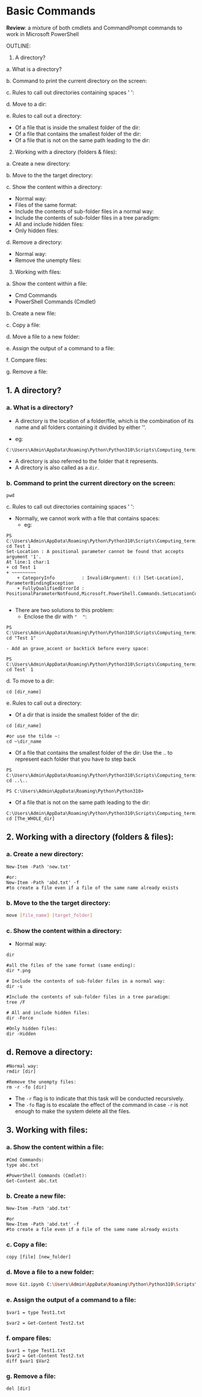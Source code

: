# Basic Commands
**Review**: a mixture of both cmdlets and CommandPrompt commands to work in Microsoft PowerShell

OUTLINE:
1. A directory?

a. What is a directory?

b. Command to print the current directory on the screen:

c. Rules to call out directories containing spaces ' ':

d. Move to a dir:

e. Rules to call out a directory:
- Of a file that is inside the smallest folder of the dir:
- Of a file that contains the smallest folder of the dir:
- Of a file that is not on the same path leading to the dir:

2. Working with a directory (folders & files):

a. Create a new directory:

b. Move to the the target directory:

c. Show the content within a directory:
- Normal way:
- Files of the same format:
- Include the contents of sub-folder files in a normal way:
- Include the contents of sub-folder files in a tree paradigm:
- All and include hidden files:
- Only hidden files:

d. Remove a directory:
- Normal way:
- Remove the unempty files:

3. Working with files:

a. Show the content within a file:
- Cmd Commands
- PowerShell Commands (Cmdlet)

b. Create a new file:

c. Copy a file:

d. Move a file to a new folder:

e. Assign the output of a command to a file:

f. Compare files:

g. Remove a file:


## 1. A directory?

### a. What is a directory?
- A directory is the location of a folder/file, which is the combination of its name and all folders containing it divided by either '\'.

- eg:
```shell 
C:\Users\Admin\AppData\Roaming\Python\Python310\Scripts\Computing_terminologies
```
- A directory is also referred to the folder that it represents.   
- A directory is also called as a `dir`.

### b. Command to print the current directory on the screen:
```shell
pwd
```

c. Rules to call out directories containing spaces ' ':
- Normally, we cannot work with a file that contains spaces:
    - eg:
```shell
PS C:\Users\Admin\AppData\Roaming\Python\Python310\Scripts\Computing_terminologies> cd Test 1 
Set-Location : A positional parameter cannot be found that accepts argument '1'.
At line:1 char:1
+ cd Test 1
+ ~~~~~~~~~
    + CategoryInfo          : InvalidArgument: (:) [Set-Location], ParameterBindingException
    + FullyQualifiedErrorId : PositionalParameterNotFound,Microsoft.PowerShell.Commands.SetLocationCommand
                                                                                                 
```

- There are two solutions to this problem:
    - Enclose the dir with `"  "`:

```shell
PS C:\Users\Admin\AppData\Roaming\Python\Python310\Scripts\Computing_terminologies> cd "Test 1"                   
```
    
    - Add an grave_accent or backtick before every space:
```shell
PS C:\Users\Admin\AppData\Roaming\Python\Python310\Scripts\Computing_terminologies> cd Test` 1                                                                                               
```    
    

d. To move to a dir:
```shell
cd [dir_name]
```

e. Rules to call out a directory:
- Of a dir that is inside the smallest folder of the dir:
```shell
cd [dir_name]

#or use the tilde ~:
cd ~\dir_name

```

- Of a file that contains the smallest folder of the dir:
Use the .. to represent each folder that you have to step back
```shell
PS C:\Users\Admin\AppData\Roaming\Python\Python310\Scripts\Computing_terminologies> cd ..\..

PS C:\Users\Admin\AppData\Roaming\Python\Python310>
```

- Of a file that is not on the same path leading to the dir:
```shell
C:\Users\Admin\AppData\Roaming\Python\Python310\Scripts\Computing_terminologies> cd [The_WHOLE_dir]
```

## 2. Working with a directory (folders & files):
### a. Create a new directory:
```shell
New-Item -Path 'new.txt'

#or:
New-Item -Path 'abd.txt' -f
#to create a file even if a file of the same name already exists
```

### b. Move to the the target directory:
```bash
move [file_name] [target_folder]
```

### c. Show the content within a directory:
- Normal way:
```shell
dir

#all the files of the same format (same ending):
dir *.png

# Include the contents of sub-folder files in a normal way:
dir -s

#Include the contents of sub-folder files in a tree paradigm:
tree /F

# All and include hidden files:
dir -Force

#Only hidden files:
dir -Hidden
```

## d. Remove a directory:
```shell
#Normal way:
rmdir [dir]

#Remove the unempty files:
rm -r -fo [dir]
```
- The `-r` flag is to indicate that this task will be conducted recursively.
- The `-fo` flag is to escalate the effect of the command in case `-r` is not enough to make the system delete all the files.


## 3. Working with files:
### a. Show the content within a file:
```shell
#Cmd Commands:
type abc.txt

#PowerShell Commands (Cmdlet):
Get-Content abc.txt
```

### b. Create a new file:
```shell
New-Item -Path 'abd.txt'

#or
New-Item -Path 'abd.txt' -f
#to create a file even if a file of the same name already exists
```

### c. Copy a file:
```shell
copy [file] [new_folder]
```

### d. Move a file to a new folder:
```bash
move Git.ipynb C:\Users\Admin\AppData\Roaming\Python\Python310\Scripts\Git
```

### e. Assign the output of a command to a file:
```shell
$var1 = type Test1.txt

$var2 = Get-Content Test2.txt
```

### f. ompare files:
```shell
$var1 = type Test1.txt
$var2 = Get-Content Test2.txt
diff $var1 $Var2
```

### g. Remove a file:
```shell
del [dir]
```
